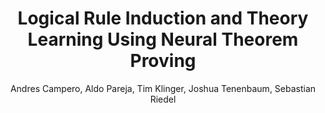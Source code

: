 ---
paperId: 5
author: Andres Campero, Aldo Pareja, Tim Klinger, Joshua Tenenbaum, Sebastian Riedel
publicationauthor: Campero, A. et al.
title: Logical Rule Induction and Theory Learning Using Neural Theorem Proving
pdf: Poster_Andres_Campero.pdf
poster: --
alt: --
type: Poster
topic: Knowledge Representation and Reasoning
link: --
conference: neurips
year: 2018
tags: neurips-2018
location: Montreal, Canada
---